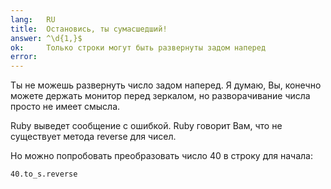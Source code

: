 ```yaml
---
lang:   RU
title:  Остановись, ты сумасшедший! 
answer: ^\d{1,}$
ok:     Только строки могут быть развернуты задом наперед
error:  
---
```


Ты не можешь развернуть число задом наперед.  Я думаю, Вы, конечно можете держать монитор перед зеркалом, но разворачивание числа просто не имеет смысла.

Ruby выведет сообщение с ошибкой. Ruby говорит Вам, что не существует метода reverse для чисел.


Но можно попробовать преобразовать число 40 в строку для начала:

    40.to_s.reverse
